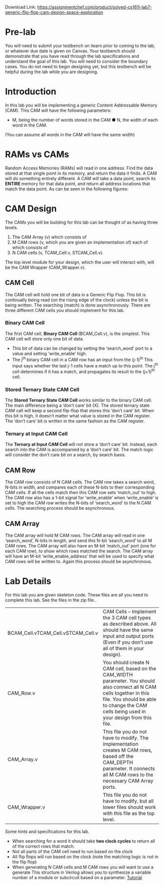 Download Link: https://assignmentchef.com/product/solved-cs161l-lab7-generic-flip-flop-cam-design-space-exploration
<br>



<h1>Pre-lab</h1>

You will need to submit your testbench on ilearn prior to coming to the lab, or whatever due date is given on Canvas. Your testbench should demonstrate that you have read through the lab specifications and understand the goal of this lab. You will need to consider the boundary cases. You do not need to begin designing yet, but this testbench will be helpful during the lab while you are designing.

<h1>Introduction</h1>

In this lab you will be implementing a generic Content Addressable Memory (CAM). This CAM will have the following parameters:

<ul>

 <li>M, being the number of words stored in the CAM ● N, the width of each word in the CAM.</li>

</ul>

(You can assume all words in the CAM will have the same width)

<h1>RAMs vs CAMs</h1>

Random Access Memories (RAMs) will read in one address. Find the data stored at that single point in its memory, and return the data it finds. A CAM will do something entirely different. A CAM will take a data point, search its <strong>ENTIRE </strong>memory for that data point, and return all address locations that match the data point. As can be seen in the following figures:

<h1>CAM Design</h1>

The CAMs you will be building for this lab can be thought of as having three levels.

<ol>

 <li>The CAM Array (v) which consists of</li>

 <li>M CAM rows (v, which you are given an implementation of) each of which consists of</li>

 <li>N CAM cells (v, TCAM_Cell.v, STCAM_Cell.v).</li>

</ol>

The top level module for your design, which the user will interact with, will be the CAM Wrapper (CAM_Wrapper.v).

<h2>CAM Cell</h2>

The CAM cell will hold one bit of data in a Generic Flip Flop. This bit is continually being read (on the rising edge of the clock) unless the bit is being written. The searching (match) is done asynchronously. There are three different CAM cells you should implement for this lab.

<h3>Binary CAM Cell</h3>

The first CAM cell, <strong>Binary CAM Cell </strong>(BCAM_Cell.v), is the simplest. This CAM cell will store only one bit of data.

<ul>

 <li>This bit of data can be changed by setting the ‘search_word’ port to a value and setting ‘write_enable’ high.</li>

 <li>The j<sup>th </sup>binary CAM cell in a CAM row has an input from the (j-1)<sup>th </sup> This input says whether the last j-1 cells have a match up to this point. The j<sup>th </sup>cell determines if it has a match, and propagates its result to the (j+1)<sup>th </sup>cell.</li>

</ul>

<h3>Stored Ternary State CAM Cell</h3>

The <strong>Stored Ternary State CAM Cell </strong>works similar to the binary CAM cell. The main difference being a ‘don’t care’ bit (X). The stored ternary state CAM cell will keep a second flip-flop that stores this ‘don’t care’ bit. When this bit is high, it doesn’t matter what value is stored in the CAM register. The ‘don’t care’ bit is written in the same fashion as the CAM register.

<h3>Ternary at Input CAM Cell</h3>

The <strong>Ternary at Input CAM Cell </strong>will not store a ‘don’t care’ bit. Instead, each search into the CAM is accompanied by a ‘don’t care’ bit. The match logic will consider the don’t care bit on a search, by search basis.

<h2>CAM Row</h2>

The CAM row consists of N CAM cells. The CAM row takes a search word, N-bits in width, and compares each of these N-bits to their corresponding CAM cells. If all the cells match then this CAM row sets ‘match_out’ to high. The CAM row also has a 1-bit signal for ‘write_enable’ when ‘write_enable’ is set to high the CAM row writes the N-bits of ‘search_word’ to the N CAM cells. The searching process should be asynchronous.

<h2>CAM Array</h2>

The CAM array will hold M CAM rows. The CAM array will read in one ‘search_word’, N-bits in length, and send this N-bit ‘search_word’ to all M CAM rows. The CAM array will also have an M-bit ‘match_out’ port (one for each CAM row), to show which rows matched the search. The CAM array will have an M-bit ‘write_enable_address’ that will be used to specify what CAM rows will be written to. Again this process should be asynchronous.

<h1>Lab Details</h1>

For this lab you are given skeleton code. These files are all you need to complete this lab.  See the files in the zip file..

<table width="624">

 <tbody>

  <tr>

   <td width="180">BCAM_Cell.vTCAM_Cell.vSTCAM_Cell.v</td>

   <td width="444">CAM Cells – Implement the 3 CAM cell types as described above. All should have the same input and output ports (Even if you don’t use all of them in your design).</td>

  </tr>

  <tr>

   <td width="180">CAM_Row.v</td>

   <td width="444">You should create N CAM cell, based on the CAM_WIDTH parameter. You should also connect all N CAM cells together in this file. You should be able to change the CAM cells being used in your design from this file.</td>

  </tr>

  <tr>

   <td width="180">CAM_Array.v</td>

   <td width="444">This file you do not have to modify. The implementation creates M CAM rows, based off the CAM_DEPTH parameter.  It connects all M CAM rows to the necessary CAM Array ports.</td>

  </tr>

  <tr>

   <td width="180">CAM_Wrapper.v</td>

   <td width="444">This file you do not have to modify, but all lower files should work with this file as the top level.</td>

  </tr>

 </tbody>

</table>

Some hints and specifications for this lab.

<ul>

 <li>When searching for a word it should take <strong>two clock cycles </strong>to return all of the correct rows that match.</li>

 <li>Not all parts of the CAM cell need to run based on the clock</li>

 <li>All flip flops will run based on the clock (note the matching logic is not in the flip flop)</li>

 <li>When generating N CAM cells and M CAM rows you will want to use a generate This structure in Verilog allows you to synthesize a variable number of a module or subcircuit based on a parameter. <a href="https://www.verilogpro.com/verilog-generate-configurable-rtl/">Tutorial</a></li>

</ul>